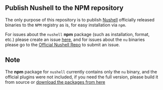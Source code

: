 
## Publish Nushell to the NPM repository

The only purpose of this repository is to publish [Nushell](https://github.com/nushell/nushell) officially released binaries to the `NPM` registry as is, for easy installation via `npm`.

For issues about the `nushell` **npm** package (such as installation, format, etc.) please create an issue [here](https://github.com/hustcer/nu-to-npm/issues), and for issues about the `nu` binaries please go to the [Official Nushell Repo](https://github.com/nushell/nushell/issues) to submit an issue.

## Note

The **npm** package for `nushell` currently contains only the `nu` binary, and the official plugins were not included, if you need the full version, please build it from source or [download the packages from here](https://github.com/nushell/nushell/releases)

